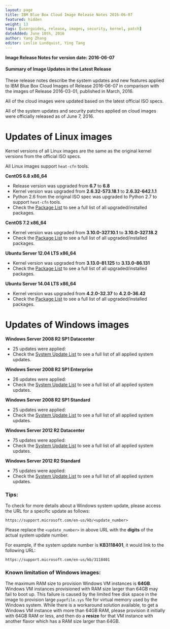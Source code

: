 ```yaml
---
layout: page
title: IBM Blue Box Cloud Image Release Notes 2016-06-07
featured: hidden
weight: 13
tags: [userguides, release, images, security, kernel, patch]
dateAdded: June 10th, 2016
author: Yang Zhang
editor: Leslie Lundquist, Ying Tang
---
```


**Image Release Notes for version date: 2016-06-07**

#### **Summary of Image Updates in the Latest Release**

These release notes describe the system updates and new features applied to IBM Blue Box Cloud Images of Release 2016-06-07 in comparison with the images of Release 2016-03-01, published in March, 2016.

All of the cloud images were updated based on the latest official ISO specs.

All of the system updates and security patches applied on cloud images were officially released as of June 7, 2016.

# **Updates of Linux images**

Kernel versions of all Linux images are the same as the original kernel versions from the official ISO specs.

All Linux images support `heat-cfn` tools.

**CentOS 6.8 x86_64**

 * Release version was upgraded from **6.7** to **6.8**
 * Kernel version was upgraded from **2.6.32-573.18.1** to **2.6.32-642.1.1**
 * Python 2.6 from the original ISO spec was upgraded to Python 2.7 to support `heat-cfn` tools.
 * Check the [Package List](../centos-6.8.txt) to see a full list of all upgraded/installed packages.

**CentOS 7.2 x86_64**

 * Kernel version was upgraded from **3.10.0-327.10.1** to **3.10.0-327.18.2**
 * Check the [Package List](../centos-7.2.txt) to see a full list of all upgraded/installed packages.

**Ubuntu Server 12.04 LTS x86_64**

 * Kernel version was upgraded from **3.13.0-81.125** to **3.13.0-86.131**
 * Check the [Package List](../ubuntu-12.04.txt) to see a full list of all upgraded/installed packages.

**Ubuntu Server 14.04 LTS x86_64**

 * Kernel version was upgraded from **4.2.0-32.37** to **4.2.0-36.42**
 * Check the [Package List](../ubuntu-14.04.txt) to see a full list of all upgraded/installed packages.

# **Updates of Windows images**

**Windows Server 2008 R2 SP1 Datacenter**

* 25 updates were applied: 
* Check the [System Update List](../win-2008-r2-datacenter.txt) to see a full list of all applied system updates.

**Windows Server 2008 R2 SP1 Enterprise**

 * 26 updates were applied:
 * Check the [System Update List](../win-2008-r2-enterprise.txt) to see a full list of all applied system updates.

**Windows Server 2008 R2 SP1 Standard**

 * 25 updates were applied:
 * Check the [System Update List](../win-2008-r2-standard.txt) to see a full list of all applied system updates.

**Windows Server 2012 R2 Datacenter**

 * 75 updates were applied:
 * Check the [System Update List](../win-2012r2-datacenter.txt) to see a full list of all applied system updates.

**Windows Server 2012 R2 Standard**

* 75 updates were applied:
* Check the [System Update List](../win-2012r2-standard.txt) to see a full list of all applied system updates.

### **Tips:**

To check for more details about a Windows system update, please access the URL for a specific update as follows:

```
https://support.microsoft.com/en-us/kb/<update_number>
```

Please replace the `<update_number>` in above URL with the **digits** of the actual system update number.

For example, if the system update number is **KB3118401**, it would link to the following URL:

```
https://support.microsoft.com/en-us/kb/3118401
```

### **Known limitation of Windows images:**

The maximum RAM size to provision Windows VM instances is **64GB**. Windows VM instances provisioned with RAM size larger than 64GB may fail to boot up. This failure is caused by the limited free disk space in the image to provision large `pagefile.sys` file for virtual memory used by the Windows system. While there is a workaround solution available, to get a Windows VM instance with more than 64GB RAM, please provision it initially with 64GB RAM or less, and then do a **resize** for that VM instance with another flavor which has a RAM size larger than 64GB.

